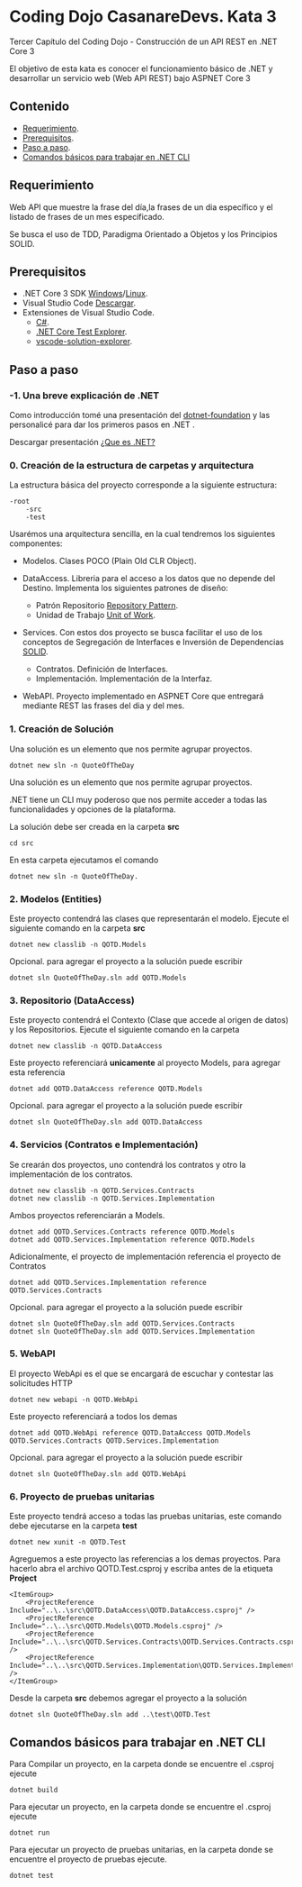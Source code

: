 # Coding Dojo CasanareDevs. Kata 3

Tercer Capítulo del Coding Dojo - Construcción de un API REST en .NET Core 3

El objetivo de esta kata es conocer el funcionamiento básico de .NET y desarrollar un servicio web (Web API REST) bajo ASPNET Core 3

## Contenido

- [Requerimiento](##Requerimiento).
- [Prerequisitos](##Prerequisitos).
- [Paso a paso](##Paso-a-paso).
- [Comandos básicos para trabajar en .NET CLI](##Comandos-básicos-para-trabajar-en-.NET-CLI)

## Requerimiento

Web API que muestre la frase del día,la frases de un dia específico y el listado de frases de un mes especificado.

Se busca el uso de TDD, Paradigma Orientado a Objetos y los Principios SOLID.

## Prerequisitos

- .NET Core 3 SDK [Windows](https://dotnet.microsoft.com/download)/[Linux](https://dotnet.microsoft.com/download/linux-package-manager/rhel/sdk-current).
- Visual Studio Code [Descargar](https://code.visualstudio.com/).
- Extensiones de Visual Studio Code.
  - [C#](https://marketplace.visualstudio.com/items?itemName=ms-vscode.csharp).
  - [.NET Core Test Explorer](https://marketplace.visualstudio.com/items?itemName=formulahendry.dotnet-test-explorer).
  - [vscode-solution-explorer](https://marketplace.visualstudio.com/items?itemName=fernandoescolar.vscode-solution-explorer).

## Paso a paso

### -1. Una breve explicación de .NET

Como introducción tomé una presentación del [dotnet-foundation](https://presentations.dotnetfoundation.org) y las personalicé para dar los primeros pasos en .NET .

Descargar presentación [¿Que es .NET?](slides/WhatIsdotNET.pptx)

### 0. Creación de la estructura de carpetas y arquitectura

La estructura básica del proyecto corresponde a la siguiente estructura:

    -root
        -src
        -test

Usarémos una arquitectura sencilla, en la cual tendremos los siguientes componentes:

- Modelos. Clases POCO (Plain Old CLR Object).
- DataAccess. Libreria para el acceso a los datos que no depende del Destino. Implementa los siguientes patrones de diseño:

  - Patrón Repositorio [Repository Pattern](https://martinfowler.com/eaaCatalog/repository.html).
  - Unidad de Trabajo [Unit of Work](https://martinfowler.com/eaaCatalog/unitOfWork.html).
- Services. Con estos dos proyecto se busca facilitar el uso de los conceptos de Segregación de Interfaces e Inversión de Dependencias  [SOLID](https://thatcsharpguy.com/posts/los-principios-solid/).
  - Contratos. Definición de Interfaces.
  - Implementación. Implementación de la Interfaz.
- WebAPI. Proyecto implementado en ASPNET Core que entregará mediante REST las frases del dia y del mes.

### 1. Creación de Solución
Una solución es un elemento que nos permite agrupar proyectos.

    dotnet new sln -n QuoteOfTheDay

Una solución es un elemento que nos permite agrupar proyectos.

.NET tiene un CLI muy poderoso que nos permite acceder a todas las funcionalidades y opciones de la plataforma.

La solución debe ser creada en la carpeta **src**

    cd src

En esta carpeta ejecutamos el comando

    dotnet new sln -n QuoteOfTheDay.

### 2. Modelos (Entities)

Este proyecto contendrá las clases que representarán el modelo. Ejecute el siguiente comando en la carpeta **src**

    dotnet new classlib -n QOTD.Models

Opcional. para agregar el proyecto a la solución puede escribir

    dotnet sln QuoteOfTheDay.sln add QOTD.Models

### 3. Repositorio (DataAccess)

Este proyecto contendrá el Contexto (Clase que accede al origen de datos) y los Repositorios. Ejecute el siguiente comando en la carpeta

    dotnet new classlib -n QOTD.DataAccess

Este proyecto referenciará **unicamente** al proyecto Models, para agregar esta referencia

    dotnet add QOTD.DataAccess reference QOTD.Models

Opcional. para agregar el proyecto a la solución puede escribir

    dotnet sln QuoteOfTheDay.sln add QOTD.DataAccess

### 4. Servicios (Contratos e Implementación)

Se crearán dos proyectos, uno contendrá los contratos y otro la implementación de los contratos.

    dotnet new classlib -n QOTD.Services.Contracts
    dotnet new classlib -n QOTD.Services.Implementation

Ambos proyectos referenciarán a Models.

    dotnet add QOTD.Services.Contracts reference QOTD.Models
    dotnet add QOTD.Services.Implementation reference QOTD.Models

Adicionalmente, el proyecto de implementación referencia el proyecto de Contratos

    dotnet add QOTD.Services.Implementation reference QOTD.Services.Contracts

Opcional. para agregar el proyecto a la solución puede escribir

    dotnet sln QuoteOfTheDay.sln add QOTD.Services.Contracts
    dotnet sln QuoteOfTheDay.sln add QOTD.Services.Implementation

### 5. WebAPI

El proyecto WebApi es el que se encargará de escuchar y contestar las solicitudes HTTP

    dotnet new webapi -n QOTD.WebApi

Este proyecto referenciará a todos los demas

    dotnet add QOTD.WebApi reference QOTD.DataAccess QOTD.Models QOTD.Services.Contracts QOTD.Services.Implementation

Opcional. para agregar el proyecto a la solución puede escribir

    dotnet sln QuoteOfTheDay.sln add QOTD.WebApi

### 6. Proyecto de pruebas unitarias

Este proyecto tendrá acceso a todas las pruebas unitarias, este comando debe ejecutarse en la carpeta **test**

    dotnet new xunit -n QOTD.Test

Agreguemos a este proyecto las referencias a los demas proyectos. Para hacerlo abra el archivo QOTD.Test.csproj y escriba antes de la etiqueta **Project**

    <ItemGroup>
        <ProjectReference Include="..\..\src\QOTD.DataAccess\QOTD.DataAccess.csproj" />
        <ProjectReference Include="..\..\src\QOTD.Models\QOTD.Models.csproj" />
        <ProjectReference Include="..\..\src\QOTD.Services.Contracts\QOTD.Services.Contracts.csproj" />
        <ProjectReference Include="..\..\src\QOTD.Services.Implementation\QOTD.Services.Implementation.csproj" />
    </ItemGroup>

Desde la carpeta **src** debemos agregar el proyecto a la solución

    dotnet sln QuoteOfTheDay.sln add ..\test\QOTD.Test 

## Comandos básicos para trabajar en .NET CLI

Para Compilar un proyecto, en la carpeta donde se encuentre el .csproj ejecute

    dotnet build

Para ejecutar un proyecto, en la carpeta donde se encuentre el .csproj ejecute

    dotnet run 

Para ejecutar un proyecto de pruebas unitarias, en la carpeta donde se encuentre el proyecto de pruebas ejecute.

    dotnet test

